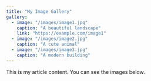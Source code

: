 ```yaml
---
title: "My Image Gallery"
gallery:
  - image: "/images/image1.jpg"
    caption: "A beautiful landscape"
    link: "https://example.com/image1"
  - image: "/images/image2.jpg"
    caption: "A cute animal"
  - image: "/images/image3.jpg"
    caption: "A modern building"
---
```


This is my article content. You can see the images below.
